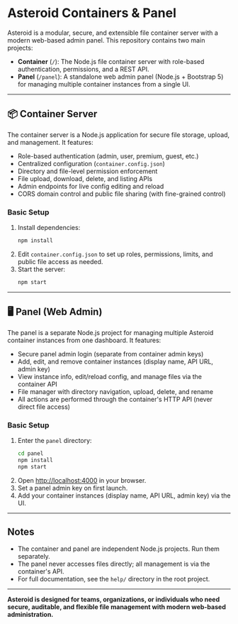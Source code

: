 # Asteroid Containers & Panel

Asteroid is a modular, secure, and extensible file container server with a modern web-based admin panel. This repository contains two main projects:

- **Container** (`/`): The Node.js file container server with role-based authentication, permissions, and a REST API.
- **Panel** (`/panel`): A standalone web admin panel (Node.js + Bootstrap 5) for managing multiple container instances from a single UI.

---

## 📦 Container Server

The container server is a Node.js application for secure file storage, upload, and management. It features:
- Role-based authentication (admin, user, premium, guest, etc.)
- Centralized configuration (`container.config.json`)
- Directory and file-level permission enforcement
- File upload, download, delete, and listing APIs
- Admin endpoints for live config editing and reload
- CORS domain control and public file sharing (with fine-grained control)

### Basic Setup
1. Install dependencies:
   ```sh
   npm install
   ```
2. Edit `container.config.json` to set up roles, permissions, limits, and public file access as needed.
3. Start the server:
   ```sh
   npm start
   ```

---

## 🖥️ Panel (Web Admin)

The panel is a separate Node.js project for managing multiple Asteroid container instances from one dashboard. It features:
- Secure panel admin login (separate from container admin keys)
- Add, edit, and remove container instances (display name, API URL, admin key)
- View instance info, edit/reload config, and manage files via the container API
- File manager with directory navigation, upload, delete, and rename
- All actions are performed through the container's HTTP API (never direct file access)

### Basic Setup
1. Enter the `panel` directory:
   ```sh
   cd panel
   npm install
   npm start
   ```
2. Open [http://localhost:4000](http://localhost:4000) in your browser.
3. Set a panel admin key on first launch.
4. Add your container instances (display name, API URL, admin key) via the UI.

---

## Notes
- The container and panel are independent Node.js projects. Run them separately.
- The panel never accesses files directly; all management is via the container's API.
- For full documentation, see the `help/` directory in the root project.

---

**Asteroid is designed for teams, organizations, or individuals who need secure, auditable, and flexible file management with modern web-based administration.**
